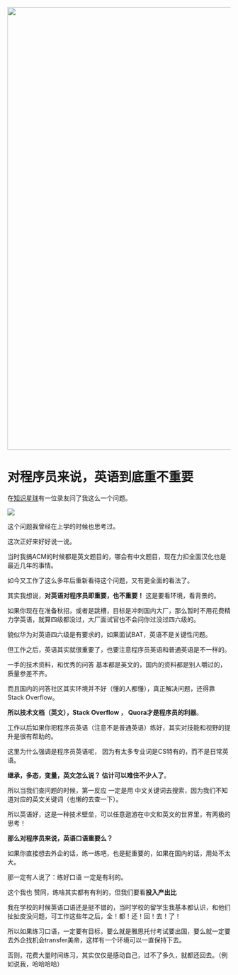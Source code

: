 <p align="center">
<a href="https://mp.weixin.qq.com/s/QVF6upVMSbgvZy8lHZS3CQ" target="_blank">
  <img src="https://code-thinking-1253855093.file.myqcloud.com/pics/20210924105952.png" width="1000"/>
</a>

# 对程序员来说，英语到底重不重要 

在[知识星球](https://mp.weixin.qq.com/s/QVF6upVMSbgvZy8lHZS3CQ)有一位录友问了我这么一个问题。

![](https://gitee.com/programmercarl/pics/raw/master/pic1/20210605193955.png)

这个问题我曾经在上学的时候也思考过。

这次正好来好好说一说。

当时我搞ACM的时候都是英文题目的，哪会有中文题目，现在力扣全面汉化也是最近几年的事情。

如今又工作了这么多年后重新看待这个问题，又有更全面的看法了。

其实我想说，**对英语对程序员即重要，也不重要！** 这是要看环境，看背景的。

如果你现在在准备秋招，或者是跳槽，目标是冲刺国内大厂，那么暂时不用花费精力学英语，就算四级都没过，大厂面试官也不会问你过没过四六级的。

貌似华为对英语四六级是有要求的，如果面试BAT，英语不是关键性问题。

但工作之后，英语其实就很重要了，也要注意程序员英语和普通英语是不一样的。

一手的技术资料，和优秀的问答 基本都是英文的，国内的资料都是别人嚼过的，质量参差不齐。

而且国内的问答社区其实环境并不好（懂的人都懂），真正解决问题，还得靠Stack Overflow。

**所以技术文档（英文），Stack Overflow ， Quora才是程序员的利器**。

工作以后如果你把程序员英语（注意不是普通英语）练好，其实对技能和视野的提升是很有帮助的。

这里为什么强调是程序员英语呢， 因为有太多专业词是CS特有的，而不是日常英语。

**继承，多态，变量，英文怎么说？ 估计可以难住不少人了**。

所以当我们查问题的时候，第一反应 一定是用 中文关键词去搜索，因为我们不知道对应的英文关键词（也懒的去查一下）。

所以英语好，这是一种技术壁垒，可以任意遨游在中文和英文的世界里，有两极的思考！

**那么对程序员来说，英语口语重要么？**

如果你直接想去外企的话，练一练吧，也是挺重要的，如果在国内的话，用处不太大。

那一定有人说了：练好口语 一定是有利的。

这个我也 赞同，练啥其实都有有利的，但我们要看**投入产出比**

我在学校的时候英语口语还是挺不错的，当时学校的留学生我基本都认识，和他们扯扯皮没问题，可工作这些年之后，全！都！还！回！去！了！

所以如果练习口语，一定要有目标，要么就是雅思托付考试要出国，要么就一定要去外企找机会transfer美帝，这样有一个环境可以一直保持下去。

否则，花费大量时间练习，其实仅仅是感动自己，过不了多久，就都还回去。（例如说我，哈哈哈哈）


